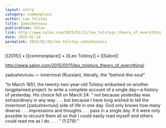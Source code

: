 ```yaml
---
layout: entry
category: commonplace
author: Leo Tolstoy
title: Zadushevnuiu
publication: Salon
link: http://www.salon.com/2015/01/11/leo_tolstoys_theory_of_everything/
date: 2015-01-24
permalink: 2015/01/24/leo-tolstoy-zadushevnuiu
---
```


[[2015]] • [[commonplace]] • [[Leo Tolstoy]] • [[Salon]]

http://www.salon.com/2015/01/11/leo_tolstoys_theory_of_everything/

zadushevnuiu — innermost (Russian), literally, the “behind-the-soul”


“In March 1851, the twenty-two-year-old Tolstoy embarked on another longplanned project: to write a complete account of a single day—a history of yesterday. His choice fell on March 24: “ not because yesterday was extraordinary in any way . . . but because I have long wished to tell the innermost [zadushevnuiu] side of life in one day. God only knows how many diverse . . . impressions and thoughts . . . pass in a single day. If it were only possible to recount them all so that I could easily read myself and others could read me as I do. . . . ” (1:279).”